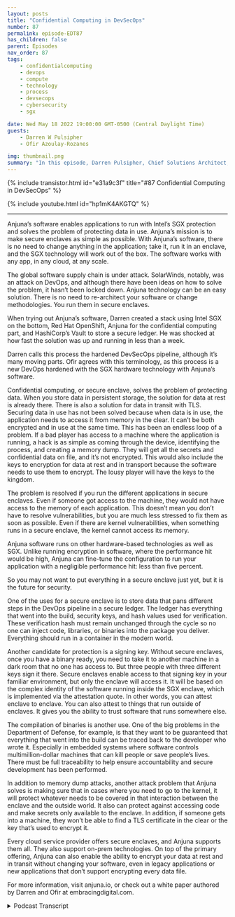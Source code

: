```yaml
---
layout: posts
title: "Confidential Computing in DevSecOps"
number: 87
permalink: episode-EDT87
has_children: false
parent: Episodes
nav_order: 87
tags:
    - confidentialcomputing
    - devops
    - compute
    - technology
    - process
    - devsecops
    - cybersecurity
    - sgx

date: Wed May 18 2022 19:00:00 GMT-0500 (Central Daylight Time)
guests:
    - Darren W Pulsipher
    - Ofir Azoulay-Rozanes

img: thumbnail.png
summary: "In this episode, Darren Pulsipher, Chief Solutions Architect, Intel, and Ofir Azoulay-Rozanes, Director of Product Management, Anjuna, discuss Anjuna’s solutions for confidential computing in the DevOps lifecycle."
---
```


{% include transistor.html id="e31a9c3f" title="#87 Confidential Computing in DevSecOps" %}

{% include youtube.html id="hp1mK4AKGTQ" %}

---

Anjuna’s software enables applications to run with Intel’s SGX protection and solves the problem of protecting data in use. Anjuna’s mission is to make secure enclaves as simple as possible. With Anjuna’s software, there is no need to change anything in the application; take it, run it in an enclave, and the SGX technology will work out of the box. The software works with any app, in any cloud, at any scale.

The global software supply chain is under attack. SolarWinds, notably, was an attack on DevOps, and although there have been ideas on how to solve the problem, it hasn’t been locked down. Anjuna technology can be an easy solution. There is no need to re-architect your software or change methodologies. You run them in secure enclaves.

When trying out Anjuna’s software, Darren created a stack using Intel SGX on the bottom, Red Hat OpenShift, Anjuna for the confidential computing part, and HashiCorp’s Vault to store a secure ledger. He was shocked at how fast the solution was up and running in less than a week.

Darren calls this process the hardened DevSecOps pipeline, although it’s many moving parts. Ofir agrees with this terminology, as this process is a new DevOps hardened with the SGX hardware technology with Anjuna’s software.

Confidential computing, or secure enclave, solves the problem of protecting data. When you store data in persistent storage, the solution for data at rest is already there. There is also a solution for data in transit with TLS. Securing data in use has not been solved because when data is in use, the application needs to access it from memory in the clear. It can’t be both encrypted and in use at the same time. This has been an endless loop of a problem. If a bad player has access to a machine where the application is running, a hack is as simple as coming through the device, identifying the process, and creating a memory dump. They will get all the secrets and confidential data on file, and it’s not encrypted. This would also include the keys to encryption for data at rest and in transport because the software needs to use them to encrypt.  The lousy player will have the keys to the kingdom.

The problem is resolved if you run the different applications in secure enclaves. Even if someone got access to the machine, they would not have access to the memory of each application. This doesn’t mean you don’t have to resolve vulnerabilities, but you are much less stressed to fix them as soon as possible. Even if there are kernel vulnerabilities, when something runs in a secure enclave, the kernel cannot access its memory.

Anjuna software runs on other hardware-based technologies as well as SGX. Unlike running encryption in software, where the performance hit would be high, Anjuna can fine-tune the configuration to run your application with a negligible performance hit: less than five percent.

So you may not want to put everything in a secure enclave just yet, but it is the future for security.

One of the uses for a secure enclave is to store data that pans different steps in the DevOps pipeline in a secure ledger. The ledger has everything that went into the build, security keys, and hash values used for verification. These verification hash must remain unchanged through the cycle so no one can inject code, libraries, or binaries into the package you deliver. Everything should run in a container in the modern world.

Another candidate for protection is a signing key. Without secure enclaves, once you have a binary ready, you need to take it to another machine in a dark room that no one has access to. But three people with three different keys sign it there. Secure enclaves enable access to that signing key in your familiar environment, but only the enclave will access it. It will be based on the complex identity of the software running inside the SGX enclave, which is implemented via the attestation quote. In other words, you can attest enclave to enclave. You can also attest to things that run outside of enclaves. It gives you the ability to trust software that runs somewhere else.

The compilation of binaries is another use. One of the big problems in the Department of Defense, for example, is that they want to be guaranteed that everything that went into the build can be traced back to the developer who wrote it. Especially in embedded systems where software controls multimillion-dollar machines that can kill people or save people’s lives. There must be full traceability to help ensure accountability and secure development has been performed.

In addition to memory dump attacks, another attack problem that Anjuna solves is making sure that in cases where you need to go to the kernel, it will protect whatever needs to be covered in that interaction between the enclave and the outside world. It also can protect against accessing code and make secrets only available to the enclave. In addition, if someone gets into a machine, they won’t be able to find a TLS certificate in the clear or the key that’s used to encrypt it.

Every cloud service provider offers secure enclaves, and Anjuna supports them all. They also support on-prem technologies. On top of the primary offering, Anjuna can also enable the ability to encrypt your data at rest and in transit without changing your software, even in legacy applications or new applications that don’t support encrypting every data file.

For more information, visit anjuna.io, or check out a white paper authored by Darren and Ofir at embracingdigital.com. 
 



<details>
<summary> Podcast Transcript </summary>

<p></p>

</details>
